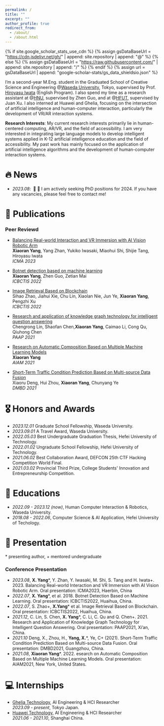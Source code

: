```yaml
---
permalink: /
title: ""
excerpt: ""
author_profile: true
redirect_from: 
  - /about/
  - /about.html
---
```


{% if site.google_scholar_stats_use_cdn %}
{% assign gsDataBaseUrl = "https://cdn.jsdelivr.net/gh/" | append: site.repository | append: "@" %}
{% else %}
{% assign gsDataBaseUrl = "https://raw.githubusercontent.com/" | append: site.repository | append: "/" %}
{% endif %}
{% assign url = gsDataBaseUrl | append: "google-scholar-stats/gs_data_shieldsio.json" %}

<span class='anchor' id='about-me'></span>

I’m a second-year M.Eng. student in the Graduated School of Creative Science and Engineering @[Waseda University](https://www.waseda.jp/top/), Tokyo, supervised by Prof. [Hiroyasu Iwata](http://jubi-party.jp/people/professor) (English Program). I also spend my time as a research assistant at @[HNU](https://en.hainanu.edu.cn/), supervised by Zhen Guo, and at @[HFUT](https://www.hfut.edu.cn/), supervised by Juan Xu. I also interned at Huawei and Ghelia, focusing on the intersection of artificial intelligence and human-computer interaction, particularly the development of VR/AR interaction systems.

**Research Interests**: My current research interests primarily lie in human-centered computing, AR/VR, and the field of accessibility. I am very interested in integrating large language models to develop intelligent systems applied in K-12 artificial intelligence education and the field of accessibility. My past work has mainly focused on the application of artificial intelligence algorithms and the development of human-computer interaction systems.


# 🔥 News
- *2023.08*: &nbsp;📢 📢 I am actively seeking PhD positions for 2024. If you have any vacancies, please feel free to contact me!

# 📝 Publications 

### Peer Reviewd

- [Balancing Real-world Interaction and VR Immersion with AI Vision Robotic Arm](https://ieeexplore.ieee.org/abstract/document/10215826)
<br>**Xiaoran Yang**, Yang Zhan, Yukiko Iwasaki, Miaohui Shi, Shijie Tang, Hiroyasu Iwata
<br>*ICMA 2023*

- [Botnet detection based on machine learning](https://ieeexplore.ieee.org/abstract/document/9845057)
<br>**Xiaoran Yang**, Zhen Guo, Zetian Mai
<br>*ICBCTIS 2022*

- [Image Retrieval Based on Blockchain](https://ieeexplore.ieee.org/abstract/document/9845119/)
<br>Sihao Zhao, Jiahui Xie, Chu Lin, Xiaolan Nie, Jun Ye, **Xiaoran Yang**, Pengzhi Xu
<br>*ICBCTIS 2022*

- [Research and application of knowledge graph technology for intelligent question answering](https://ieeexplore.ieee.org/abstract/document/9720306)
<br>Chengrong Lin, Shaofan Chen,**Xiaoran Yang**, Caimao Li, Cong Qu, Qiuhong Chen
<br>*PAAP 2021*

- [Research on Automatic Composition Based on Multiple Machine Learning Models](https://dl.acm.org/doi/abs/10.1145/3495018.3495366)
<br>**Xiaoran Yang**
<br>*AIAM 2021*

- [Short-Term Traffic Condition Prediction Based on Multi-source Data Fusion](https://link.springer.com/chapter/10.1007/978-981-16-7476-1_29)
<br>Xiaoru Deng, Hui Zhou, **Xiaoran Yang**, Chunyang Ye
<br>*DMBD 2021*

# 🎖 Honors and Awards
- *2023.12.01* Graduate School Fellowship, Waseda University.
- *2023.09.01* A Travel Award, Waseda University.
- *2022.05.03* Best Undergraduate Graduation Thesis, Hefei University of Technology.
- *2022.01.02* Ungraduate School Fellowship, Hefei University of Technology.
- *2021.06.02* Best Collaboration Award, DEFCON 25th CTF Hacking Competition World Final.
- *2021.03.02* Provincial Third Prize, College Students' Innovation and Entrepreneurship Competition.

# 📖 Educations
- *2022.09 - 2023.12 (now)*, Human Computer Interaction & Robotics, Waseda University. 
- *2018.08 - 2022.06*, Computer Science & AI Application, Hefei University of Techology. 

# 💬 Presentation
\* presenting author, \+ mentored undergraduate
### Conference Presentation
- *2023.08*, **X. Yang***, Y. Zhan, Y. Iwasaki, M. Shi, S. Tang and H. Iwata+. 2023. Balancing Real-world Interaction and VR Immersion with AI Vision Robotic Arm. Oral presentation: ICMA2023, Haerbin, China
- *2022.07*, **X. Yang***, et al. 2018. Botnet Detection Based on Machine Learning. Oral presentation: ICBCTIS2022, Huaihua, China.
- *2022.07*, S. Zhao+, **X.Yang*** et al. Image Retrieval Based on Blockchain. Oral presentation: ICBCTIS2022, Huaihua, China.
- *2021.12*, C. Lin, S. Chen, **X. Yang***, C. Li, C. Qu and Q. Chen+. 2021. Research and Application of Knowledge Graph Technology for Intelligent Question Answering. Oral presentation: PAAP2021, Xi’an, China.
- *2021.10* Deng, X., Zhou, H., **Yang, X.***, Ye, C+ (2021). Short-Term Traffic Condition Prediction Based on Multi-source Data Fusion. Oral presentation: DMBD2021, Guangzhou, China.
- *2021.08*, **Xiaoran Yang***. 2022. esearch on Automatic Composition Based on Multiple Machine Learning Models. Oral presentation: AIAM2021, New York, United States.

# 💻 Internships
- [Ghelia Technology](https://ghelia.com/), AI Engineering & HCI Researcher
<br>*2023.09 - present*, Tokyo Japan.
- [Huawei Technology](https://www.huawei.com/cn/), AI Engineering & HCI Researcher
<br>*2021.06 - 2021.10*, Shanghai China.
